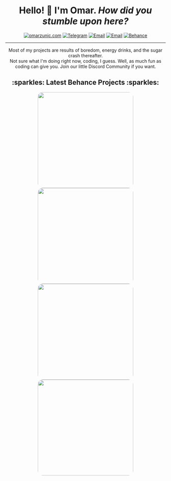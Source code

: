 <h1 align="center"> Hello! 👋 I'm Omar. <em>How did you stumble upon here?</em></h1>
<p align="center">
    <a href="https://t.me/omznc"><img
            src="https://img.shields.io/badge/-OMARZUNIC.COM-161616?style=for-the-badge&amp;logoColor=white"
            alt="omarzunic.com"></a>
    <a href="https://t.me/OMZNC"><img
            src="https://img.shields.io/badge/-TELEGRAM-2CA5E0?style=for-the-badge&amp;logo=telegram&amp;logoColor=white"
            alt="Telegram"></a>
    <a href="mailto:hello@omarzunic.com"><img
            src="https://img.shields.io/badge/-EMAIL-D14836?style=for-the-badge&amp;logo=gmail&amp;logoColor=white"
            alt="Email"></a>
    <a href="https://omarzunic.com/discord"><img
            src="https://img.shields.io/badge/-DISCORD-7289DA?style=for-the-badge&amp;logo=discord&amp;logoColor=white"
            alt="Email"></a>
    <a href="https://www.behance.net/omznc"><img
            src="https://img.shields.io/badge/-BEHANCE-1769FF?style=for-the-badge&amp;logo=behance&amp;logoColor=white"
            alt="Behance"></a>
</p>

---
<p align="center">Most of my projects are results of boredom, energy drinks, and the sugar crash thereafter.<br>Not sure what I'm doing right now, coding, I guess. Well, as much fun as coding can give you. Join our little Discord Community if you want.
</p>
<h2 align="center">:sparkles: Latest Behance Projects :sparkles:</h2>
<p float="left" align="center">
  <a href="https://www.behance.net/gallery/105366433/Boredom-No3-FIT"><img src="https://i.imgur.com/CbWDjCb.png" style="border-radius: 5%;" width="300" /></a>
  <a href="https://www.behance.net/gallery/104169979/Boredom-No2-CERN"><img src="https://i.imgur.com/QDo7Q8J.png" style="border-radius: 5%;" width="300" /></a>
  <a href="https://www.behance.net/gallery/103095495/Apex"><img src="https://i.imgur.com/OnX8Ire.png" style="border-radius: 5%;" width="300" /></a>
  <a href="https://www.behance.net/gallery/100975877/Spotify-Playlist-Shenanigans"><img src="https://i.imgur.com/H9Bs71s.png" style="border-radius: 5%;" width="300" /></a
</p>

